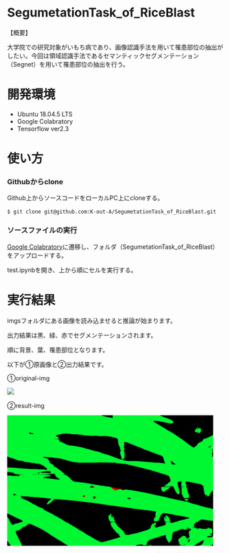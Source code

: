 # SegumetationTask_of_RiceBlast
【概要】

大学院での研究対象がいもち病であり、画像認識手法を用いて罹患部位の抽出がしたい。今回は領域認識手法であるセマンティックセグメンテーション（Segnet）を用いて罹患部位の抽出を行う。
   
# 開発環境
- Ubuntu 18.04.5 LTS
- Google Colabratory
- Tensorflow ver2.3
# 使い方
### Githubからclone
Github上からソースコードをローカルPC上にcloneする。
```
$ git clone git@github.com:K-out-A/SegumetationTask_of_RiceBlast.git
```
### ソースファイルの実行
[Google Colabratory](https://colab.research.google.com/notebooks/intro.ipynb?hl=ja#recent=true"Colabratoryへようこそ")に遷移し、フォルダ（SegumetationTask_of_RiceBlast）をアップロードする。

test.ipynbを開き、上から順にセルを実行する。

# 実行結果
imgsフォルダにある画像を読み込ませると推論が始まります。

出力結果は黒、緑、赤でセグメンテーションされます。

順に背景、葉、罹患部位となります。

以下が➀原画像と➁出力結果です。

①original-img

<img src="https://github.com/K-out-A/SegumetationTask_of_RiceBlast/blob/main/imgs/DSCF1481.png" width="480">

②result-img

<img src="https://github.com/K-out-A/SegumetationTask_of_RiceBlast/blob/main/results/DSCF1481_result.png" width="480">
